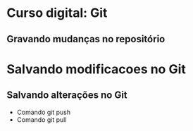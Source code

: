 # Curso digital: Git

## Gravando mudanças no repositório

# Salvando modificacoes no Git

## Salvando alterações no Git

* Comando git push
* Comando git pull
